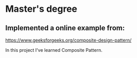 # Master's degree 

## Implemented a online example from: 

https://www.geeksforgeeks.org/composite-design-pattern/

In this project I've learned Composite Pattern. 
